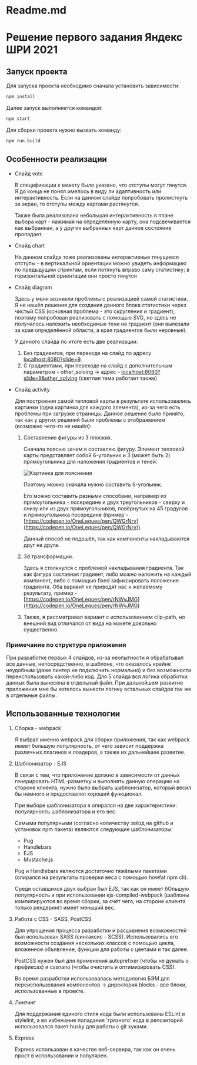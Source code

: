 # Readme.md

# Решение первого задания Яндекс ШРИ 2021

## Запуск проекта

Для запуска проекта необходимо сначала установить зависимости:

```bash
npm install
```

Далее запуск выполняется командой:

```bash
npm start
```

Для сборки проекта нужно вызвать команду:

```bash
npm run build
```

## Особенности реализации

- Слайд vote

    В спецификации к макету было указано, что отступы могут тянутся. Я до конца не понял имелось в виду ли адаптивность или интерактивность. Если на данном слайде попробовать пролистнуть за экран, то отступы между картами растянутся.

    Также была реализована небольшая интерактивность в плане выбора карт - нажимая на определённую карту, она подсвечивается как выбранная, а у других выбранных карт данное состояние пропадает.

- Слайд chart

    На данном слайде тоже реализованы интерактивные тянущиеся отступы - в вертикальной ориентации можно увидеть информацию по предыдущим спринтам, если потянуть вправо саму статистику; в горизонтальной ориентации они просто тянутся

- Слайд diagram

    Здесь у меня возникли проблемы с реализацией самой статистики. Я не нашёл решения для создания данного блока статистики через чистый CSS (основная проблема - это скругления и градиент), поэтому попробовал реализовать с помощью SVG, но здесь не получалось наложить необходимые тени на градиент (они вылезали за края определённой области, а края градиентов были неровные).

    У данного слайда по итоге есть две реализации: 

    1. Без градиентов, при переходе на слайд по адресу [localhost:8080?slide=9](http://localhost:8080?slide=9). 
    2. С градиентами, при переходе на слайд с дополнительным параметром - other_solving → адрес - [localhost:8080?slide=9&other_solving](http://localhost:8080?slide=9&other_solving) (светлая тема работает также)
- Слайд activity

    Для построения самой тепловой карты в результате использовались картинки (одна картинка для каждого элемента), из-за чего есть проблемы при загрузке страницы. Данное решение было принято, так как у других решений были проблемы с отображением (возможно чего-то не нашёл):

    1. Составление фигуры из 3 плоских.

        Сначала поясню зачем я составляю фигуру. Элемент тепловой карты представляет собой 6-угольник и 3 (может быть 2) прямоугольника для наложения градиентов и теней:

        ![Картинка для пояснения](https://s3.us-west-2.amazonaws.com/secure.notion-static.com/04f93bad-4b0e-49da-80d6-0181d1721f71/Untitled.png?X-Amz-Algorithm=AWS4-HMAC-SHA256&X-Amz-Credential=AKIAT73L2G45O3KS52Y5%2F20210303%2Fus-west-2%2Fs3%2Faws4_request&X-Amz-Date=20210303T123647Z&X-Amz-Expires=86400&X-Amz-Signature=54c6b6d0f76084c8cd26e00bb6ecc599489130cf41ba10b5c95bae08d1704bcf&X-Amz-SignedHeaders=host&response-content-disposition=filename%20%3D%22Untitled.png%22)

        Поэтому можно сначала нужно составить 6-угольник.

        Его можно составить разными способами, например из прямоугольника - посередине и двух треугольников - сверху и снизу или из двух прямоугольников, повёрнутых на 45 градусов и прямоугольника посередине (пример - [https://codepen.io/OneLeques/pen/QWGrNrv](https://codepen.io/OneLeques/pen/QWGrNrv)).

        Данный способ не подошёл, так как компоненты накладываются друг на друга.

    2. 3d трансформации.

        Здесь я столкнулся с проблемой накладывания градиента. Так как фигура составная градиент, либо можно наложить на каждый компонент, либо с помощью fixed зафиксировать положение градиента. Оба вариант не приводят нас к желаемому результату, пример - [https://codepen.io/OneLeques/pen/rNWvJMG](https://codepen.io/OneLeques/pen/rNWvJMG)

    3. Также, я рассматривал вариант с использованием clip-path, но внешний вид отличался от вида на макете довольно существенно.

### Примечание по структуре приложения

При разработке первых 4 слайдов, из-за неопытности я обрабатывал все данные, непосредственно, в шаблоне, что оказалось крайне неудобным (даже линтер не подключить нормально) и без возможности переиспользовать какой-либо код. Для 5 слайда вся логика обработки данных была вынесена в отдельный файл. При дальнейшем развитие приложения мне бы хотелось вынести логику остальных слайдов так же в отдельные файлы.

## Использованные технологии

1. Сборка - webpack

    Я выбрал именно webpack для сборки приложения, так как webpack имеет большую популярность, от чего зависит поддержка различных плагинов и лоадеров, а также их дальнейшее развитие.

2. Шаблонизатор - EJS

    В связи с тем, что приложение должно в зависимости от данных генерировать HTML-разметку и выполнять данную операцию на стороне клиента, нужно было выбрать шаблонизатор, который весил бы немного и предоставлял хороший функционал.

    При выборе шаблонизатора я опирался на две характеристики: популярность шаблонизатора и его вес.

    Самыми популярными (согласно количеству звёзд на github и установок npm пакета) являются следующие шаблонизаторы:

    - Pug
    - Handlebars
    - EJS
    - Mustache.js

    Pug и Handlebars являются достаточно тяжёлыми пакетами (опирался на результаты проверки веса с помощью howfat npm cli).

    Среди оставшихся двух выбран был EJS, так как он имеет бОльшую популярность и при использовании ejs-compiled-webpack (шаблоны компилируются во время сборки, за счёт чего, на стороне клиента только рендеринг) имеет меньший вес.

3. Работа с CSS - SASS, PostCSS

    Для упрощения процесса разработки и расширения возможностей был использован SASS (синтаксис - SCSS). Использовались его возможности создания нескольких классов с помощью цикла, вложенное объявление, функции для работы с цветами и так далее.

    PostCSS нужен был для применения autoprefixer (чтобы не думать о префиксах) и cssnano (чтобы очистить и оптимизировать CSS).

    Во время разработки использовалась методология БЭМ для переиспользования компонентов → директория blocks - все блоки, использованные в проекте.

4. Линтинг

    Для поддержания единого стиля кода были использованы ESLint и stylelint, а во избежание попадания 'грязного' кода в репозиторий использовался пакет husky для работы с git хуками.

5. Express

    Express использован в качестве веб-сервера, так как он очень прост в использовании и популярен.
